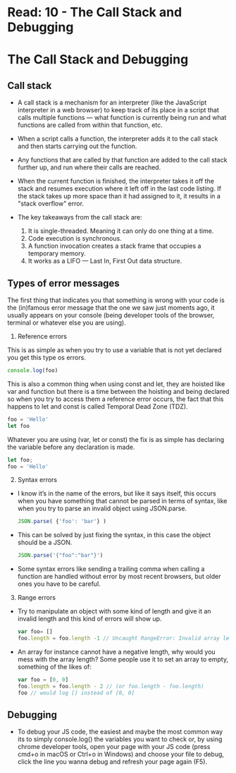 # Read: 10 - The Call Stack and Debugging

# The Call Stack and Debugging

## Call stack

* A call stack is a mechanism for an interpreter (like the JavaScript interpreter in a web browser) to keep track of its place in a script that calls multiple functions — what function is currently being run and what functions are called from within that function, etc.

* When a script calls a function, the interpreter adds it to the call stack and then starts carrying out the function.
* Any functions that are called by that function are added to the call stack further up, and run where their calls are reached.
* When the current function is finished, the interpreter takes it off the stack and resumes execution where it left off in the last code listing.
If the stack takes up more space than it had assigned to it, it results in a "stack overflow" error.

* The key takeaways from the call stack are:

    1. It is single-threaded. Meaning it can only do one thing at a time.
    2. Code execution is synchronous.
    3. A function invocation creates a stack frame that occupies a temporary memory.
    4. It works as a LIFO — Last In, First Out data structure.

## Types of error messages

The first thing that indicates you that something is wrong with your code is the (in)famous error message that the one we saw just moments ago, it usually appears on your console (being developer tools of the browser, terminal or whatever else you are using).

1. Reference errors

This is as simple as when you try to use a variable that is not yet declared you get this type os errors.

```javascript
console.log(foo)
```

This is also a common thing when using const and let, they are hoisted like var and function but there is a time between the hoisting and being declared so when you try to access them a reference error occurs, the fact that this happens to let and const is called Temporal Dead Zone (TDZ).

```javascript
foo = 'Hello' 
let foo
```

Whatever you are using (var, let or const) the fix is as simple has declaring the variable before any declaration is made.

```javascript
let foo;
foo = 'Hello'
```

2. Syntax errors

* I know it’s in the name of the errors, but like it says itself, this occurs when you have something that cannot be parsed in terms of syntax, like when you try to parse an invalid object using JSON.parse.

    ```javascript
    JSON.parse( {'foo': 'bar'} ) 
    ```

* This can be solved by just fixing the syntax, in this case the object should be a JSON.

    ```javascript
    JSON.parse('{"foo":"bar"}')
    ```

* Some syntax errors like sending a trailing comma when calling a function are handled without error by most recent browsers, but older ones you have to be careful.

3. Range errors

* Try to manipulate an object with some kind of length and give it an invalid length and this kind of errors will show up.

    ```javascript
    var foo= []
    foo.length = foo.length -1 // Uncaught RangeError: Invalid array length
    ```

* An array for instance cannot have a negative length, why would you mess with the array length? Some people use it to set an array to empty, something of the likes of:

    ```javascript
    var foo = [0, 0]
    foo.length = foo.length - 2 // (or foo.length - foo.length)
    foo // would log [] instead of [0, 0]
    ```

## Debugging

* To debug your JS code, the easiest and maybe the most common way its to simply console.log() the variables you want to check or, by using chrome developer tools, open your page with your JS code (press cmd+o in macOS or Ctrl+o in Windows) and choose your file to debug, click the line you wanna debug and refresh your page again (F5).
